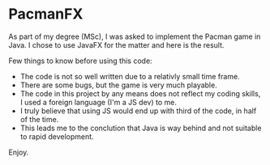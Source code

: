 # PacmanFX

As part of my degree (MSc), I was asked to implement the Pacman game in Java.
I chose to use JavaFX for the matter and here is the result.

Few things to know before using this code:
- The code is not so well written due to a relativly small time frame.
- There are some bugs, but the game is very much playable.
- The code in this project by any means does not reflect my coding skills, I used a foreign language (I'm a JS dev) to me.
- I truly believe that using JS would end up with third of the code, in half of the time.
- This leads me to the conclution that Java is way behind and not suitable to rapid development.


Enjoy.
